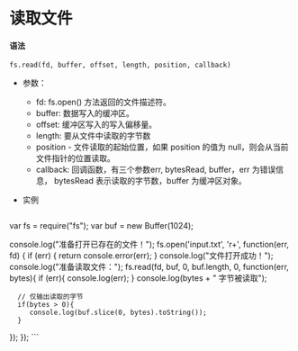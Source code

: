 # 读取文件

#### 语法

`fs.read(fd, buffer, offset, length, position, callback)`

* 参数：
    * fd: fs.open() 方法返回的文件描述符。
    * buffer: 数据写入的缓冲区。
    * offset: 缓冲区写入的写入偏移量。
    * length: 要从文件中读取的字节数
    * position - 文件读取的起始位置，如果 position 的值为 null，则会从当前文件指针的位置读取。
    * callback: 回调函数，有三个参数err, bytesRead, buffer，err 为错误信息， bytesRead 表示读取的字节数，buffer 为缓冲区对象。
    
* 实例
    ```js
var fs = require("fs");
var buf = new Buffer(1024);

console.log("准备打开已存在的文件！");
fs.open('input.txt', 'r+', function(err, fd) {
   if (err) {
       return console.error(err);
   }
   console.log("文件打开成功！");
   console.log("准备读取文件：");
   fs.read(fd, buf, 0, buf.length, 0, function(err, bytes){
      if (err){
         console.log(err);
      }
      console.log(bytes + "  字节被读取");
      
      // 仅输出读取的字节
      if(bytes > 0){
         console.log(buf.slice(0, bytes).toString());
      }
   });
});
    ```

